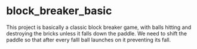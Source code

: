 # block_breaker_basic
This project is basically a classic block breaker game, with balls hitting and destroying the bricks unless it falls down the paddle.
We need to shift the paddle so that after every falll ball launches on it preventing its fall.
